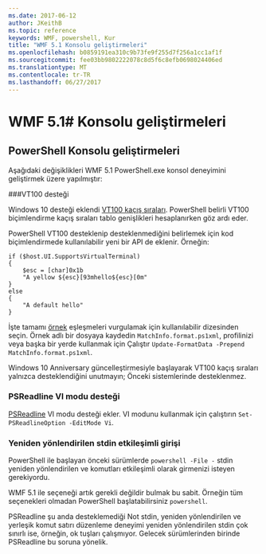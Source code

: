 ```yaml
---
ms.date: 2017-06-12
author: JKeithB
ms.topic: reference
keywords: WMF, powershell, Kur
title: "WMF 5.1 Konsolu geliştirmeleri"
ms.openlocfilehash: b0859191ea310c9b73fe9f255d7f256a1cc1af1f
ms.sourcegitcommit: fee03bb9802222078c8d5f6c8efb0698024406ed
ms.translationtype: MT
ms.contentlocale: tr-TR
ms.lasthandoff: 06/27/2017
---
```

# <a name="console-improvements-in-wmf-51"></a>WMF 5.1# Konsolu geliştirmeleri

## <a name="powershell-console-improvements"></a>PowerShell Konsolu geliştirmeleri

Aşağıdaki değişiklikleri WMF 5.1 PowerShell.exe konsol deneyimini geliştirmek üzere yapılmıştır:

###<a name="vt100-support"></a>VT100 desteği

Windows 10 desteği eklendi [VT100 kaçış sıraları](https://msdn.microsoft.com/en-us/library/windows/desktop/mt638032(v=vs.85).aspx).
PowerShell belirli VT100 biçimlendirme kaçış sıraları tablo genişlikleri hesaplanırken göz ardı eder.

PowerShell VT100 desteklenip desteklenmediğini belirlemek için kod biçimlendirmede kullanılabilir yeni bir API de eklenir. Örneğin:

```
if ($host.UI.SupportsVirtualTerminal)
{
    $esc = [char]0x1b
    "A yellow ${esc}[93mhello${esc}[0m"
}
else
{
    "A default hello"
}
```
İşte tamamı [örnek](https://gist.github.com/lzybkr/dcb973dccd54900b67783c48083c28f7) eşleşmeleri vurgulamak için kullanılabilir dizesinden seçin.
Örnek adlı bir dosyaya kaydedin `MatchInfo.format.ps1xml`, profilinizi veya başka bir yerde kullanmak için Çalıştır `Update-FormatData -Prepend MatchInfo.format.ps1xml`.

Windows 10 Anniversary güncelleştirmesiyle başlayarak VT100 kaçış sıraları yalnızca desteklendiğini unutmayın; Önceki sistemlerinde desteklenmez.   

### <a name="vi-mode-support-in-psreadline"></a>PSReadline VI modu desteği

[PSReadline](https://github.com/lzybkr/PSReadLine) VI modu desteği ekler. VI modunu kullanmak için çalıştırın `Set-PSReadlineOption -EditMode Vi`.

### <a name="redirected-stdin-with-interactive-input"></a>Yeniden yönlendirilen stdin etkileşimli girişi 

PowerShell ile başlayan önceki sürümlerde `powershell -File -` stdin yeniden yönlendirilen ve komutları etkileşimli olarak girmenizi isteyen gerekiyordu.

WMF 5.1 ile seçeneği artık gerekli değildir bulmak bu sabit. Örneğin tüm seçenekleri olmadan PowerShell başlatabilirsiniz `powershell`.

PSReadline şu anda desteklemediği Not stdin, yeniden yönlendirilen ve yerleşik komut satırı düzenleme deneyimi yeniden yönlendirilen stdin çok sınırlı ise, örneğin, ok tuşları çalışmıyor. Gelecek sürümlerinden birinde PSReadline bu soruna yönelik.   


